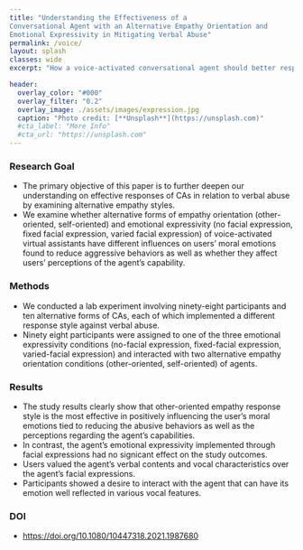 ```yaml
---
title: "Understanding the Effectiveness of a
Conversational Agent with an Alternative Empathy Orientation and
Emotional Expressivity in Mitigating Verbal Abuse"
permalink: /voice/
layout: splash
classes: wide
excerpt: "How a voice-activated conversational agent should better respond to users’ abusive utterances by examining alternative forms of CAs while varying empathy orientation and emotional expressivity." 

header:
  overlay_color: "#000"
  overlay_filter: "0.2"
  overlay_image: ./assets/images/expression.jpg
  caption: "Photo credit: [**Unsplash**](https://unsplash.com)"
  #cta_label: "More Info"
  #cta_url: "https://unsplash.com"
---
```

### **Research Goal**
* The primary objective of this paper is to further deepen our understanding on effective responses of CAs in relation to verbal abuse by examining alternative empathy styles.<br>
* We examine whether alternative forms of empathy orientation (other-oriented, self-oriented) and emotional expressivity (no facial expression, fixed facial expression, varied facial expression)
of voice-activated virtual assistants have different influences on users’ moral emotions found to reduce aggressive behaviors as well as whether they affect users’ perceptions of the agent’s capability.<br>

### **Methods**
* We conducted a lab experiment involving ninety-eight participants and ten alternative forms of CAs, each of which implemented a different response style against verbal abuse.<br>
* Ninety eight participants were assigned to one of the three emotional expressivity conditions (no-facial expression, fixed-facial expression, varied-facial expression) and interacted
with two alternative empathy orientation conditions (other-oriented, self-oriented) of agents.<br>

### **Results**
* The study results clearly show that other-oriented empathy response style is the most effective in positively influencing the user’s moral emotions tied to reducing the abusive behaviors as well as the perceptions regarding the agent’s capabilities.<br> 
* In contrast, the agent’s emotional expressivity implemented through facial expressions had no signicant effect on the study outcomes.<br>
* Users valued the agent’s verbal contents and vocal characteristics over the agent’s facial expressions.<br> 
* Participants showed a desire to interact with the agent that can have its emotion well reflected in various vocal features.<br>

### **DOI**
* https://doi.org/10.1080/10447318.2021.1987680

